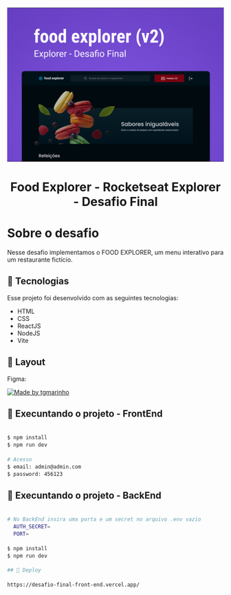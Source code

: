 <p align="center">
  <img width="800" src="./src/assets/banner.png">
</p>

<p align="center">
  <h1 align="center">Food Explorer - Rocketseat Explorer - Desafio Final</h1>
</p>

# Sobre o desafio

Nesse desafio implementamos o FOOD EXPLORER, um menu interativo para um restaurante fictício.

## 🚀 Tecnologias

Esse projeto foi desenvolvido com as seguintes tecnologias:

- HTML
- CSS
- ReactJS
- NodeJS
- Vite

## 🎨 Layout

Figma:

<a href="https://www.figma.com/file/GkqG5AUJe3ppcUEHfvOX6z/food-explorer?node-id=0%3A1">
  <img alt="Made by tgmarinho" src="https://img.shields.io/badge/Acessar%20Layout%20-Figma-%2304D361">
</a>

## 🚀 Execuntando o projeto - FrontEnd

```bash

$ npm install
$ npm run dev

# Acesso
$ email: admin@admin.com
$ password: 456123

```

## 🚀 Execuntando o projeto - BackEnd

```bash

# No BackEnd insira uma porta e um secret no arquivo .env vazio
  AUTH_SECRET=
  PORT=

$ npm install
$ npm run dev

## 🚀 Deploy

https://desafio-final-front-end.vercel.app/

